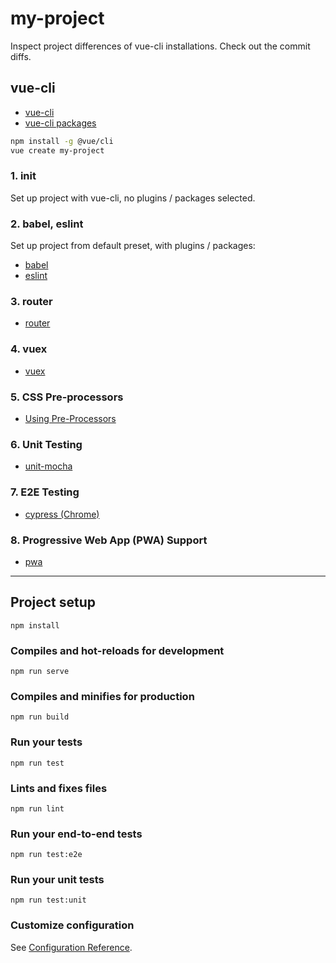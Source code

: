 # my-project

Inspect project differences of vue-cli installations.
Check out the commit diffs.

## vue-cli

* [vue-cli](https://cli.vuejs.org/)
* [vue-cli packages](https://github.com/vuejs/vue-cli/tree/dev/packages/%40vue)

```bash
npm install -g @vue/cli
vue create my-project
```

### 1. init

Set up project with vue-cli, no plugins / packages selected.

### 2. babel, eslint

Set up project from default preset, with plugins / packages:

* [babel](https://github.com/vuejs/vue-cli/tree/dev/packages/%40vue/cli-plugin-babel)
* [eslint](https://github.com/vuejs/vue-cli/tree/dev/packages/%40vue/cli-plugin-eslint)

### 3. router

* [router](https://router.vuejs.org/)

### 4. vuex

* [vuex](https://vuex.vuejs.org/)

### 5. CSS Pre-processors

* [Using Pre-Processors](https://vue-loader.vuejs.org/guide/pre-processors.html)

### 6. Unit Testing

* [unit-mocha](https://github.com/vuejs/vue-cli/tree/dev/packages/%40vue/cli-plugin-unit-mocha)

### 7. E2E Testing

* [cypress (Chrome)](https://github.com/vuejs/vue-cli/tree/dev/packages/%40vue/cli-plugin-e2e-cypress)

### 8. Progressive Web App (PWA) Support

* [pwa](https://github.com/vuejs/vue-cli/tree/dev/packages/%40vue/cli-plugin-pwa)


---


## Project setup
```
npm install
```

### Compiles and hot-reloads for development
```
npm run serve
```

### Compiles and minifies for production
```
npm run build
```

### Run your tests
```
npm run test
```

### Lints and fixes files
```
npm run lint
```

### Run your end-to-end tests
```
npm run test:e2e
```

### Run your unit tests
```
npm run test:unit
```

### Customize configuration
See [Configuration Reference](https://cli.vuejs.org/config/).
